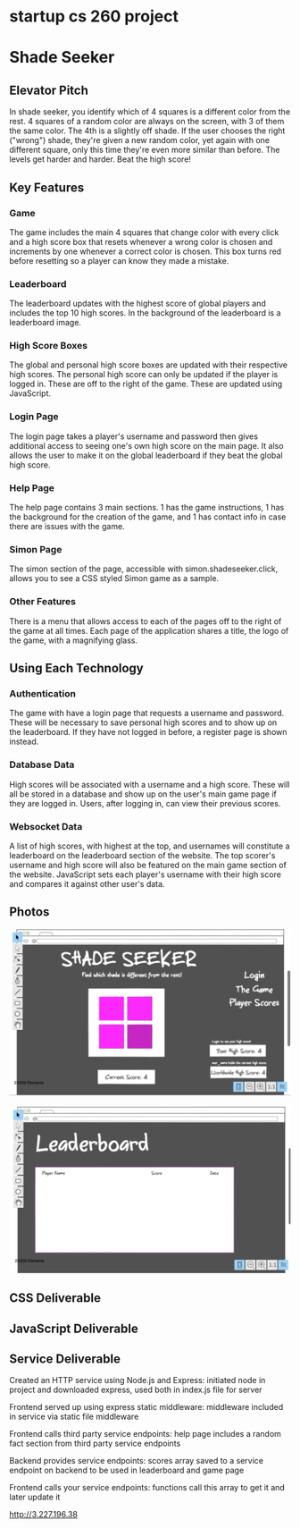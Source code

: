 # startup cs 260 project
# Shade Seeker
## Elevator Pitch
In shade seeker, you identify which of 4 squares is a different color from the rest. 4 squares of a random color are always on the screen, with 3 of them the same color. The 4th is a slightly off shade. If the user chooses the right ("wrong") shade, they're given a new random color, yet again with one different square, only this time they're even more similar than before. The levels get harder and harder. Beat the high score! 
## Key Features
### Game
The game includes the main 4 squares that change color with every click and a high score box that resets whenever a wrong color is chosen and increments by one whenever a correct color is chosen. This box turns red before resetting so a player can know they made a mistake.
### Leaderboard
The leaderboard updates with the highest score of global players and includes the top 10 high scores. In the background of the leaderboard is a leaderboard image.
### High Score Boxes
The global and personal high score boxes are updated with their respective high scores. The personal high score can only be updated if the player is logged in. These are off to the right of the game. These are updated using JavaScript.
### Login Page
The login page takes a player's username and password then gives additional access to seeing one's own high score on the main page. It also allows the user to make it on the global leaderboard if they beat the global high score.
### Help Page
The help page contains 3 main sections. 1 has the game instructions, 1 has the background for the creation of the game, and 1 has contact info in case there are issues with the game.
### Simon Page
The simon section of the page, accessible with simon.shadeseeker.click, allows you to see a CSS styled Simon game as a sample.
### Other Features
There is a menu that allows access to each of the pages off to the right of the game at all times. Each page of the application shares a title, the logo of the game, with a magnifying glass.
## Using Each Technology
### Authentication
The game with have a login page that requests a username and password. These will be necessary to save personal high scores and to show up on the leaderboard. If they have not logged in before, a register page is shown instead.
### Database Data
High scores will be associated with a username and a high score. These will all be stored in a database and show up on the user's main game page if they are logged in. Users, after logging in, can view their previous scores.
### Websocket Data
A list of high scores, with highest at the top, and usernames will constitute a leaderboard on the leaderboard section of the website. The top scorer's username and high score will also be featured on the main game section of the website. JavaScript sets each player's username with their high score and compares it against other user's data.
## Photos
![Home Page](/images/shadeseekerhome.png)

![Leaderboard](/images/leaderboard.png)

## CSS Deliverable

## JavaScript Deliverable

## Service Deliverable
Created an HTTP service using Node.js and Express: initiated node in project and downloaded express, used both in index.js file for server

Frontend served up using express static middleware: middleware included in service via static file middleware

Frontend calls third party service endpoints: help page includes a random fact section from third party service endpoints

Backend provides service endpoints: scores array saved to a service endpoint on backend to be used in leaderboard and game page

Frontend calls your service endpoints: functions call this array to get it and later update it

http://3.227.196.38
